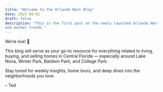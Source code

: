 ```yaml
---
title: "Welcome to the Orlando Nest Blog"
date: 2025-08-01
draft: false
description: "This is the first post on the newly launched Orlando Nest Blog — your hub for real estate tips, Orlando community guides, 
and market trends."
---
```


We’re live! 🎉

This blog will serve as your go-to resource for everything related to living, buying, and selling homes in Central Florida — especially 
around Lake Nona, Winter Park, Baldwin Park, and College Park.

Stay tuned for weekly insights, home tours, and deep dives into the neighborhoods you love.

– Ted
